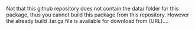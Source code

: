 Not that this github repository does not contain the data/ folder for this package, thus you cannot build this package from this repository. However the already build .tar.gz file is available for download from (URL)....
